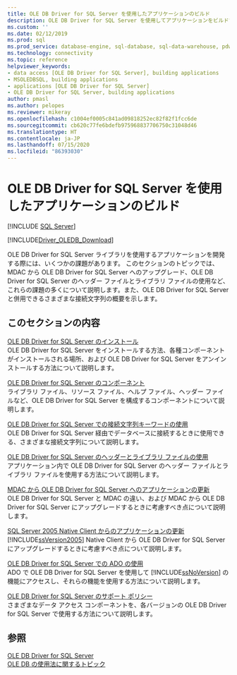 ```yaml
---
title: OLE DB Driver for SQL Server を使用したアプリケーションのビルド
description: OLE DB Driver for SQL Server を使用してアプリケーションをビルドするときの一般的な問題と、古い OLE DB Driver からアップグレードするときに予想されることについて説明します。
ms.custom: ''
ms.date: 02/12/2019
ms.prod: sql
ms.prod_service: database-engine, sql-database, sql-data-warehouse, pdw
ms.technology: connectivity
ms.topic: reference
helpviewer_keywords:
- data access [OLE DB Driver for SQL Server], building applications
- MSOLEDBSQL, building applications
- applications [OLE DB Driver for SQL Server]
- OLE DB Driver for SQL Server, building applications
author: pmasl
ms.author: pelopes
ms.reviewer: mikeray
ms.openlocfilehash: c1004ef0005c841ad09818252ec82f82f1fcc6de
ms.sourcegitcommit: cb620c77fe6bdefb975968837706750c31048d46
ms.translationtype: HT
ms.contentlocale: ja-JP
ms.lasthandoff: 07/15/2020
ms.locfileid: "86393030"
---
```

# <a name="building-applications-with-ole-db-driver-for-sql-server"></a>OLE DB Driver for SQL Server を使用したアプリケーションのビルド
[!INCLUDE [SQL Server](../../../includes/applies-to-version/sql-asdb-asdbmi-asa-pdw.md)]

[!INCLUDE[Driver_OLEDB_Download](../../../includes/driver_oledb_download.md)]

  OLE DB Driver for SQL Server ライブラリを使用するアプリケーションを開発する際には、いくつかの課題があります。 このセクションのトピックでは、MDAC から OLE DB Driver for SQL Server へのアップグレード、OLE DB Driver for SQL Server のヘッダー ファイルとライブラリ ファイルの使用など、これらの課題の多くについて説明します。また、OLE DB Driver for SQL Server と併用できるさまざまな接続文字列の概要を示します。  

## <a name="in-this-section"></a>このセクションの内容  
 [OLE DB Driver for SQL Server のインストール](../../oledb/applications/installing-oledb-driver-for-sql-server.md)  
 OLE DB Driver for SQL Server をインストールする方法、各種コンポーネントがインストールされる場所、および OLE DB Driver for SQL Server をアンインストールする方法について説明します。  

 [OLE DB Driver for SQL Server のコンポーネント](../../oledb/applications/components-of-oledb-driver-for-sql-server.md)  
 ライブラリ ファイル、リソース ファイル、ヘルプ ファイル、ヘッダー ファイルなど、OLE DB Driver for SQL Server を構成するコンポーネントについて説明します。  

 [OLE DB Driver for SQL Server での接続文字列キーワードの使用](../../oledb/applications/using-connection-string-keywords-with-oledb-driver-for-sql-server.md)  
 OLE DB Driver for SQL Server 経由でデータベースに接続するときに使用できる、さまざまな接続文字列について説明します。  

 [OLE DB Driver for SQL Server のヘッダーとライブラリ ファイルの使用](../../oledb/applications/using-the-oledb-driver-for-sql-server-header-and-library-files.md)  
 アプリケーション内で OLE DB Driver for SQL Server のヘッダー ファイルとライブラリ ファイルを使用する方法について説明します。  

 [MDAC から OLE DB Driver for SQL Server へのアプリケーションの更新](../../oledb/applications/updating-an-application-to-oledb-driver-for-sql-server-from-mdac.md)  
 OLE DB Driver for SQL Server と MDAC の違い、および MDAC から OLE DB Driver for SQL Server にアップグレードするときに考慮すべき点について説明します。  

 [SQL Server 2005 Native Client からのアプリケーションの更新](../../oledb/applications/updating-an-application-from-sql-server-2005-native-client.md)  
 [!INCLUDE[ssVersion2005](../../../includes/ssversion2005-md.md)] Native Client から OLE DB Driver for SQL Server にアップグレードするときに考慮すべき点について説明します。  

 [OLE DB Driver for SQL Server での ADO の使用](../../oledb/applications/using-ado-with-oledb-driver-for-sql-server.md)  
 ADO で OLE DB Driver for SQL Server を使用して [!INCLUDE[ssNoVersion](../../../includes/ssnoversion-md.md)] の機能にアクセスし、それらの機能を使用する方法について説明します。  

 [OLE DB Driver for SQL Server のサポート ポリシー](../../oledb/applications/support-policies-for-oledb-driver-for-sql-server.md)  
 さまざまなデータ アクセス コンポーネントを、各バージョンの OLE DB Driver for SQL Server で使用する方法について説明します。  

## <a name="see-also"></a>参照  
 [OLE DB Driver for SQL Server](../../oledb/oledb-driver-for-sql-server.md)     
 [OLE DB の使用法に関するトピック](../../oledb/ole-db-how-to/ole-db-how-to-topics.md)  

